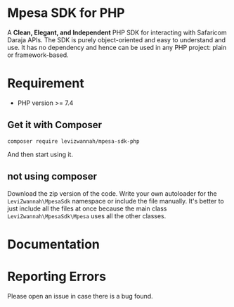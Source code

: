 # Mpesa SDK for PHP
A **Clean, Elegant, and Independent** PHP SDK for interacting with Safaricom Daraja APIs. The SDK is purely object-oriented and easy to understand and use. It has no dependency and hence can be used in any PHP project: plain or framework-based.
# Requirement
- PHP version >= 7.4
## Get it with Composer
```composer require levizwannah/mpesa-sdk-php```

And then start using it.

## not using composer
Download the zip version of the code. Write your own autoloader for the `LeviZwannah\MpesaSdk` namespace or include the file manually. It's better to just include all the files at once because the main class `LeviZwannah\MpesaSdk\Mpesa` uses all the other classes.

# Documentation


# Reporting Errors
Please open an issue in case there is a bug found.
